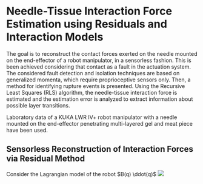 # Needle-Tissue Interaction Force Estimation using Residuals and Interaction Models
The goal is to reconstruct the contact forces exerted on the needle mounted on the end-effector of a robot manipulator, in a sensorless fashion. This is been achieved considering that contact as a fault in the actuation system. The considered fault detection and isolation techniques are based on generalized momenta, which require proprioceptive sensors only. Then, a method for identifying rupture events is presented.
Using the Recursive Least Squares (RLS) algorithm, the needle-tissue interaction force is estimated and the estimation error is analyzed to extract information about possible layer transitions.

Laboratory data of a KUKA LWR IV+ robot manipulator with a needle mounted on the end-effector penetrating multi-layered gel and meat piece have been used.


## Sensorless Reconstruction of Interaction Forces via Residual Method
Consider the Lagrangian model of the robot
$B(q) \ddot(q)$
<img src="https://render.githubusercontent.com/render/math?math=d = B(q)  %2B 1">

